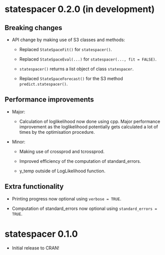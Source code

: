 # statespacer 0.2.0 (in development)

## Breaking changes

* API change by making use of S3 classes and methods:

  * Replaced `StateSpaceFit()` for `statespacer()`.

  * Replaced `StateSpaceEval(...)` for `statespacer(..., fit = FALSE)`.

  * `statespacer()` returns a list object of class `statespacer`.

  * Replaced `StateSpaceForecast()` for the S3 method `predict.statespacer()`.

## Performance improvements

* Major:

  * Calculation of loglikelihood now done using cpp. Major performance improvement as the loglikelihood potentially gets calculated a lot of times by the optimisation procedure.

* Minor:
  
  * Making use of crossprod and tcrossprod.

  * Improved efficiency of the computation of standard_errors.
  
  * y_temp outside of LogLikelihood function.

## Extra functionality

* Printing progress now optional using `verbose = TRUE`.

* Computation of standard_errors now optional using `standard_errors = TRUE`.

# statespacer 0.1.0

* Initial release to CRAN!
